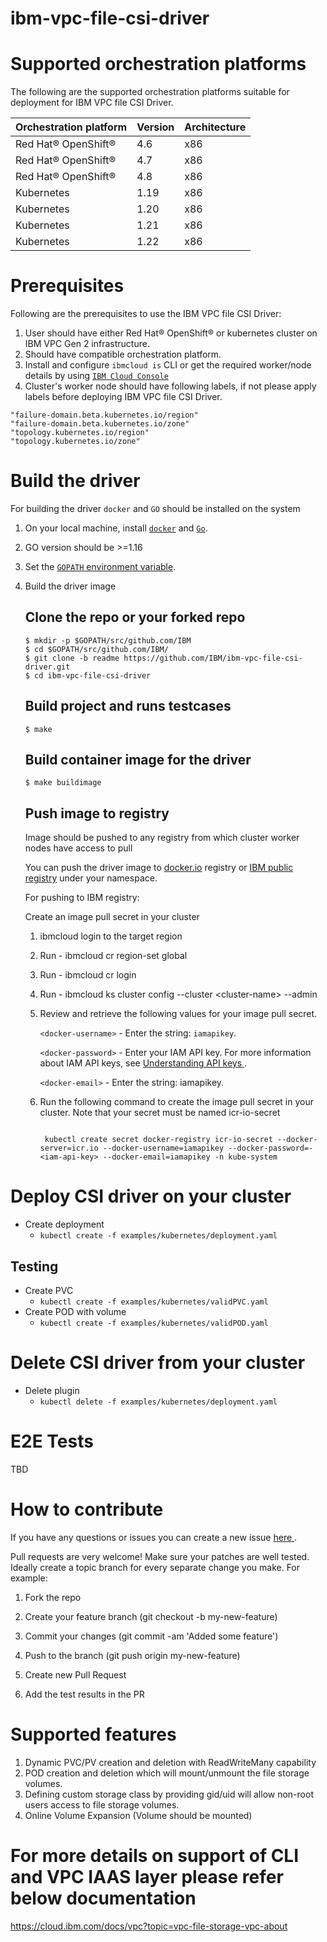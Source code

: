 # ibm-vpc-file-csi-driver

# Supported orchestration platforms

The following are the supported orchestration platforms suitable for deployment for IBM VPC file CSI Driver.

|Orchestration platform|Version|Architecture|
|----------------------|-------|------------|
|Red Hat® OpenShift®|4.6|x86|
|Red Hat® OpenShift®|4.7|x86|
|Red Hat® OpenShift®|4.8|x86|
|Kubernetes| 1.19|x86|
|Kubernetes| 1.20|x86|
|Kubernetes| 1.21|x86|
|Kubernetes| 1.22|x86|

# Prerequisites

Following are the prerequisites to use the IBM VPC file CSI Driver:

1. User should have either Red Hat® OpenShift® or kubernetes cluster on IBM VPC Gen 2 infrastructure.
2. Should have compatible orchestration platform.
3. Install and configure `ibmcloud is` CLI or get the required worker/node details by using [`IBM Cloud Console`](https://cloud.ibm.com)
4. Cluster's worker node should have following labels, if not please apply labels before deploying IBM VPC file CSI Driver.
```
"failure-domain.beta.kubernetes.io/region"
"failure-domain.beta.kubernetes.io/zone"
"topology.kubernetes.io/region"
"topology.kubernetes.io/zone"
```
# Build the driver

For building the driver `docker` and `GO` should be installed on the system

1. On your local machine, install [`docker`](https://docs.docker.com/install/) and [`Go`](https://golang.org/doc/install).
2. GO version should be >=1.16
3. Set the [`GOPATH` environment variable](https://github.com/golang/go/wiki/SettingGOPATH).
4. Build the driver image

   ## Clone the repo or your forked repo

   ```
   $ mkdir -p $GOPATH/src/github.com/IBM
   $ cd $GOPATH/src/github.com/IBM/
   $ git clone -b readme https://github.com/IBM/ibm-vpc-file-csi-driver.git
   $ cd ibm-vpc-file-csi-driver
   ```
   ## Build project and runs testcases

   ```
   $ make
   ```
   ## Build container image for the driver

   ```
   $ make buildimage
   ```

   ## Push image to registry

   Image should be pushed to any registry from which cluster worker nodes have access to pull

   You can push the driver image to [docker.io](https://hub.docker.com/)  registry or [IBM public registry](https://cloud.ibm.com/docs/Registry?topic=Registry-registry_overview#registry_regions_local) under your namespace.

   For pushing to IBM registry:

   Create an image pull secret in your cluster

   1. ibmcloud login to the target region

   2. Run - ibmcloud cr region-set global

   3. Run - ibmcloud cr login

   4. Run - ibmcloud ks cluster config --cluster \<cluster-name\> --admin

   5. Review and retrieve the following values for your image pull secret.

      `<docker-username>` - Enter the string: `iamapikey`.

      `<docker-password>` - Enter your IAM API key. For more information about IAM API keys, see [ Understanding API keys ](https://cloud.ibm.com/docs/account?topic=account-manapikey).

      `<docker-email>` - Enter the string: iamapikey.

   6. Run the following command to create the image pull secret in your cluster. Note that your secret must be named icr-io-secret


      ```

       kubectl create secret docker-registry icr-io-secret --docker-server=icr.io --docker-username=iamapikey --docker-password=-<iam-api-key> --docker-email=iamapikey -n kube-system

      ```

# Deploy CSI driver on your cluster

- Create deployment
  - `kubectl create -f examples/kubernetes/deployment.yaml`

## Testing

- Create PVC
  - `kubectl create -f examples/kubernetes/validPVC.yaml`
- Create POD with volume
  - `kubectl create -f examples/kubernetes/validPOD.yaml`

# Delete CSI driver from your cluster

  - Delete plugin
    - ``kubectl delete -f examples/kubernetes/deployment.yaml``

# E2E Tests

TBD

# How to contribute

If you have any questions or issues you can create a new issue [ here ](https://github.com/IBM/ibm-vpc-file-csi-driver/issues/new).

Pull requests are very welcome! Make sure your patches are well tested. Ideally create a topic branch for every separate change you make. For example:

1. Fork the repo

2. Create your feature branch (git checkout -b my-new-feature)

3. Commit your changes (git commit -am 'Added some feature')

4. Push to the branch (git push origin my-new-feature)

5. Create new Pull Request

6. Add the test results in the PR

# Supported features

1. Dynamic PVC/PV creation and deletion with ReadWriteMany capability
2. POD creation and deletion which will mount/unmount the file storage volumes.
3. Defining custom storage class by providing gid/uid will allow non-root users access to file storage volumes.
4. Online Volume Expansion (Volume should be mounted)


# For more details on support of CLI and VPC IAAS layer please refer below documentation
https://cloud.ibm.com/docs/vpc?topic=vpc-file-storage-vpc-about